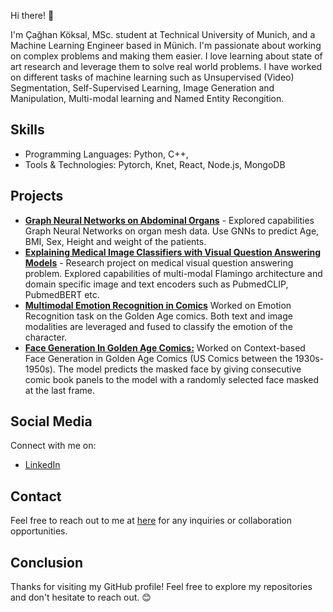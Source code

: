Hi there! 👋

I'm Çağhan Köksal, MSc. student at Technical University of Munich, and a Machine Learning Engineer based in Münich. I'm passionate about working on complex problems and making them easier. I love learning about state of art research and leverage them to solve real world problems.
I have worked on different tasks of machine learning such as Unsupervised (Video) Segmentation, Self-Supervised Learning, Image Generation and Manipulation, Multi-modal learning and Named Entity Recongition.

## Skills
 
- Programming Languages: Python, C++, 
- Tools & Technologies: Pytorch, Knet, React, Node.js, MongoDB

## Projects

- [**Graph Neural Networks on Abdominal Organs**](https://github.com/caghankoksal/organ-mesh-registration-and-property-prediction) - Explored capabilities Graph Neural Networks on organ mesh data. Use GNNs to predict Age, BMI, Sex, Height and weight of the patients.
- [**Explaining Medical Image Classifiers with Visual Question Answering Models**](https://github.com/caghankoksal/vqa-med) - Research project on medical visual question answering problem. Explored capabilities of multi-modal Flamingo architecture and domain specific image and text encoders such as PubmedCLIP, PubmedBERT etc.
- [**Multimodal Emotion Recognition in Comics**](https://github.com/inzva/emotion-recognition-drawings) Worked on Emotion Recognition task on the Golden Age comics. Both text and image modalities are leveraged and fused to classify the emotion of the character.
- [**Face Generation In Golden Age Comics:**](https://github.com/barisbatuhan/SSuperGAN) Worked on Context-based Face Generation in Golden Age Comics (US Comics between the 1930s-1950s). The model predicts the masked face by giving consecutive comic book panels to the model with a randomly selected face masked at the last frame.


## Social Media

Connect with me on:

- [LinkedIn](https://www.linkedin.com/in/caghankoksal/)


## Contact

Feel free to reach out to me at [here](caghan.koksal@tum.de) for any inquiries or collaboration opportunities.

## Conclusion

Thanks for visiting my GitHub profile! Feel free to explore my repositories and don't hesitate to reach out. 😊
